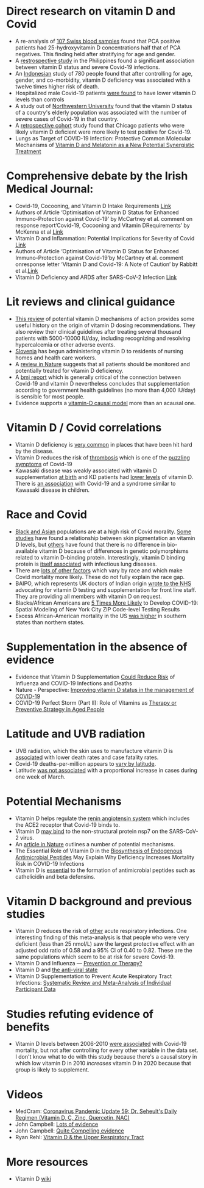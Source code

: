 # Direct research on vitamin D and Covid

- A re-analysis of [107 Swiss blood samples](https://www.mdpi.com/2072-6643/12/5/1359/htm) found that PCA positive patients had 25-hydroxyvitamin D concentrations half that of PCA negatives. This finding held after stratifying for age and gender.
- A [restrospective study](https://papers.ssrn.com/sol3/papers.cfm?abstract_id=3571484) in the Philippines found a significant association between vitamin D status and severe Covid-19 infections.
- An [Indonesian](https://papers.ssrn.com/sol3/papers.cfm?abstract_id=3585561) study of 780 people found that after controlling for age, gender, and co-morbidity, vitamin D deficiency was associated with a twelve times higher risk of death.
- Hospitalized male Covid-19 patients [were found](https://www.medrxiv.org/content/10.1101/2020.05.01.20079376v1) to have lower vitamin D levels than controls
- A study out of [Northwestern University](https://www.medrxiv.org/content/10.1101/2020.04.08.20058578v3.full.pdf) found that the vitamin D status of a country's elderly population was associated with the number of severe cases of Covid-19 in that country.
- A [retrospective cohort](https://www.medrxiv.org/content/10.1101/2020.05.08.20095893v1.full.pdf) study found that Chicago patients who were likely vitamin D deficient were more likely to test positive for Covid-19.
-  Lungs as Target of COVID-19 Infection: Protective Common Molecular Mechanisms of [Vitamin D and Melatonin as a New Potential Synergistic Treatment](https://pubmed.ncbi.nlm.nih.gov/32422305/)

# Comprehensive debate by the Irish Medical Journal:
- Covid-19, Cocooning, and Vitamin D Intake Requirements [Link](http://imj.ie/wp-content/uploads/2020/05/Covid-19-Cocooning-and-Vitamin-D-Intake-Requirements.pdf)
- Authors of Article ‘Optimisation of Vitamin D Status for Enhanced Immuno-Protection against Covid-19’ by McCartney et al. comment on response report‘Covid-19, Cocooning and Vitamin DRequirements’ by McKenna et al [Link](http://imj.ie/wp-content/uploads/2020/05/McCartney-et-al-comment-on-Covid-19-Cocooning-and-Vitamin-D-Requirements-response-report.pdf)
- Vitamin D and Inflammation: Potential Implications for Severity of Covid [Link](http://imj.ie/wp-content/uploads/2020/05/Vitamin-D-and-Inflammation-Potential-Implications-for-Severity-of-Covid-19.pdf)
- Authors of Article ‘Optimisation of Vitamin D Status for Enhanced Immuno-Protection against Covid-19’by McCartney et al. comment onresponse letter ‘Vitamin D and Covid-19: A Note of Caution’ by Rabbitt et al.[Link](http://imj.ie/wp-content/uploads/2020/05/McCartney-et-al-comment-on-Vitamin-D-and-Covid-19-A-Note-of-Caution-response-letter.pdf)
- Vitamin D Deficiency and ARDS after SARS-CoV-2 Infection [Link](http://imj.ie/wp-content/uploads/2020/05/Vitamin-D-Deficiency-and-ARDS-after-SARS-CoV-2-Infection.pdf)

# Lit reviews and clinical guidance
- [This review](https://www.preprints.org/manuscript/202005.0265/v1) of potential vitamin D mechanisms of action provides some useful history on the origin of vitamin D dosing recommendations. They also review their clinical guidelines after treating several thousand patients with 5000-10000 IU/day, including recognizing and resolving  hypercalcemia or other adverse events.
- [Slovenia](https://www.bmj.com/content/369/bmj.m1820/rr) has begun administering vitamin D to residents of nursing homes and health care workers.
- A [review in Nature](https://www.nature.com/articles/s41430-020-0661-0) suggests that all patients should be monitored and potentially treated for vitamin D deficiency. 
- A [bmj report](https://nutrition.bmj.com/content/early/2020/05/15/bmjnph-2020-000089) which is generally critical of the connection between Covid-19 and vitamin D nevertheless concludes that supplementation according to government health guidelines (no more than 4,000 IU/day) is sensible for most people. 
- Evidence supports a [vitamin-D causal model](https://www.medrxiv.org/content/10.1101/2020.05.01.20087965v1) more than an acausal one.

# Vitamin D / Covid correlations
- Vitamin D deficiency is [very common](https://www.ncbi.nlm.nih.gov/pubmed/12856111) in places that have been hit hard by the disease.
- Vitamin D reduces the risk of [thrombosis](https://www.ncbi.nlm.nih.gov/pmc/articles/PMC4069050/) which is one of the [puzzling symptoms](https://www.nature.com/articles/d41586-020-01403-8) of Covid-19
- Kawasaki disease was weakly associated with vitamin D supplementation [at birth](https://bmcpediatr.biomedcentral.com/articles/10.1186/s12887-019-1438-2) and KD patients had [lower levels](https://pubmed.ncbi.nlm.nih.gov/25994612/) of vitamin D. There is [an association](https://academic.oup.com/jid/article/191/4/499/937208) with Covid-19 and a syndrome similar to Kawasaki disease in children.

# Race and Covid
- [Black and Asian](https://www.medrxiv.org/content/10.1101/2020.05.06.20092999v1.full.pdf) populations are at a high risk of Covid morality. [Some studies](https://www.ncbi.nlm.nih.gov/pmc/articles/PMC4067096/) have found a relationship between skin pigmentation an vitamin D levels, but [others](https://www.nejm.org/doi/full/10.1056/NEJMoa1306357) have found that there is no difference in bio-available vitamin D because of differences in genetic polymorphisms related to vitamin D–binding protein. Interestingly, vitamin D binding protein is [itself associated](https://thorax.bmj.com/content/65/5/456) with infectious lung diseases.
- There are [lots of other factors](https://www.thelancet.com/journals/lancet/article/PIIS0140-6736(20)31102-8/fulltext) which vary by race and which make Covid mortality more likely. These do not fully explain the race gap.
- BAIPO, which represents UK doctors of Indian origin [wrote to the NHS](https://drive.google.com/file/d/1zU3yT7wE8folyKUmIX6NbIg2K3P6ffUD/view) advocating for vitamin D testing and supplementation for front line staff. They are providing all members with vitamin D on request.
- Blacks/African Americans are [5 Times More Likely](https://www.medrxiv.org/content/10.1101/2020.05.14.20101691v1) to Develop COVID-19: Spatial Modeling of New York City ZIP Code-level Testing Results
- Excess African-American mortality in the US [was higher](https://nutrition.bmj.com/content/early/2020/05/20/bmjnph-2020-000096) in southern states than northern states.

# Supplementation in the absence of evidence
- Evidence that Vitamin D Supplementation [Could Reduce Risk](https://www.mdpi.com/2072-6643/12/4/988/htm) of Influenza and COVID-19 Infections and Deaths
- Nature - Perspective: [Improving vitamin D status in the management of COVID-19](https://www.nature.com/articles/s41430-020-0661-0)
- COVID-19 Perfect Storm (Part II): Role of Vitamins as [Therapy or Preventive Strategy in Aged People](https://www.preprints.org/manuscript/202005.0304/v1)


# Latitude and UVB radiation
- UVB radiation, which the skin uses to manufacture vitamin D is [associated](https://papers.ssrn.com/sol3/papers.cfm?abstract_id=3586555#.XrA5awDBBLE.twitter) with lower death rates and case fatality rates.
- Covid-19 deaths-per-million appears to [vary by latitude](https://www.ncbi.nlm.nih.gov/pubmed/32311755).
- Latitude [was not associated](https://www.cmaj.ca/content/cmaj/early/2020/05/08/cmaj.200920.full.pdf) with a proportional increase in cases during one week of March.

# Potential Mechanisms

- Vitamin D helps regulate the [renin angiotensin system](https://youtu.be/Nfp4X4O87DQ?t=1499) which includes the ACE2 receptor that Covid-19 binds to.
- Vitamin D [may bind](https://www.preprints.org/manuscript/202005.0084/v1) to the  non-structural protein nsp7 on the SARS-CoV-2 virus.
- An [article in Nature](https://www.nature.com/articles/s41430-020-0661-0) outlines a number of potential mechanisms.
- The Essential Role of Vitamin D in the [Biosynthesis of Endogenous Antimicrobial Peptides](https://www.preprints.org/manuscript/202005.0265/v1) May Explain Why Deficiency Increases Mortality Risk in COVID-19 Infections
- Vitamin D is [essential](https://www.preprints.org/manuscript/202005.0265/v1) to the formation of antimicrobial peptides such as cathelicidin and beta defensins.  

# Vitamin D background and previous studies
- Vitamin D reduces the risk of [other](https://www.bmj.com/content/356/bmj.i6583) acute respiratory infections. One interesting finding of this meta-analysis is that people who were very deficient (less than 25 nmol/L) saw the largest protective effect with an adjusted odd ratio of 0.58 and a 95% CI of 0.40 to 0.82. These are the same populations which seem to be at risk for severe Covid-19.
- Vitamin D and Influenza — [Prevention or Therapy?](https://www.ncbi.nlm.nih.gov/pmc/articles/PMC6121423/)
- Vitamin D and [the anti-viral state](https://www.ncbi.nlm.nih.gov/pmc/articles/PMC3308600/)
- Vitamin D Supplementation to Prevent Acute Respiratory Tract Infections: [Systematic Review and Meta-Analysis of Individual Participant Data](https://pubmed.ncbi.nlm.nih.gov/28202713/)

# Studies refuting evidence of benefits
- Vitamin D levels between 2006-2010 [were associated](https://www.sciencedirect.com/science/article/pii/S1871402120301156) with Covid-19 mortality, but not after controlling for every other variable in the data set. I don't know what to do with this study because there's a causal story in which low vitamin D in 2010 _increases_ vitamin D in 2020 because that group is likely to supplement.

# Videos

- MedCram: [Coronavirus Pandemic Update 59: Dr. Seheult's Daily Regimen (Vitamin D, C, Zinc, Quercetin, NAC)](https://www.youtube.com/watch?v=NM2A2xNLWR4)
- John Campbell: [Lots of evidence](https://www.youtube.com/watch?v=GCSXNGc7pfs)
- John Campbell: [Quite Compelling evidence](https://www.youtube.com/watch?v=1fxw3nTZYlA)
- Ryan Rehl: [Vitamin D & the Upper Respiratory Tract](https://www.youtube.com/watch?v=fmDng_uMCnY)

# More resources

- Vitamin D [wiki](https://vitamindwiki.com/)






